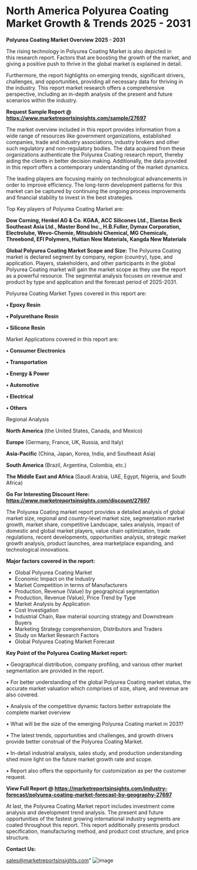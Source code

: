 # North America Polyurea Coating Market Growth & Trends 2025 - 2031

<Strong> Polyurea Coating Market Overview 2025 - 2031</strong>

The rising technology in Polyurea Coating Market is also depicted in this research report. Factors that are boosting the growth of the market, and giving a positive push to thrive in the global market is explained in detail.

Furthermore, the report highlights on emerging trends, significant drivers, challenges, and opportunities, providing all necessary data for thriving in the industry. This report market research offers a comprehensive perspective, including an in-depth analysis of the present and future scenarios within the industry.

<strong>Request Sample Report @ <a href=https://www.marketreportsinsights.com/sample/27697>https://www.marketreportsinsights.com/sample/27697</a></strong>

The market overview included in this report provides information from a wide range of resources like government organizations, established companies, trade and industry associations, industry brokers and other such regulatory and non-regulatory bodies. The data acquired from these organizations authenticate the Polyurea Coating research report, thereby aiding the clients in better decision making. Additionally, the data provided in this report offers a contemporary understanding of the market dynamics.

The leading players are focusing mainly on technological advancements in order to improve efficiency. The long-term development patterns for this market can be captured by continuing the ongoing process improvements and financial stability to invest in the best strategies.

Top Key players of Polyurea Coating Market are:

<strong>Dow Corning, Henkel AG & Co. KGAA, ACC Silicones Ltd., Elantas Beck Southeast Asia Ltd., Master Bond Inc., H.B.Fuller, Dymax Corporation, Electrolube, Wevo-Chemie, Mitsubishi Chemical, MG Chemicals, Threebond, EFI Polymers, Huitian New Materials, Kangda New Materials</strong>

<strong><b>Global Polyurea Coating Market Scope and Size:</b></strong>
The Polyurea Coating market is declared segment by company, region (country), type, and application. Players, stakeholders, and other participants in the global Polyurea Coating market will gain the market scope as they use the report as a powerful resource. The segmental analysis focuses on revenue and product by type and application and the forecast period of 2025-2031.

Polyurea Coating Market Types covered in this report are:

<strong>• Epoxy Resin

• Polyurethane Resin

• Silicone Resin</strong>

Market Applications covered in this report are:

<strong>• Consumer Electronics

• Transportation

• Energy & Power

• Automotive

• Electrical

• Others</strong> 

Regional Analysis

<strong>North America</strong> (the United States, Canada, and Mexico)

<strong>Europe</strong> (Germany, France, UK, Russia, and Italy)

<strong>Asia-Pacific</strong> (China, Japan, Korea, India, and Southeast Asia)

<strong>South America</strong> (Brazil, Argentina, Colombia, etc.)

<strong>The Middle East and Africa</strong> (Saudi Arabia, UAE, Egypt, Nigeria, and South Africa)

<strong>Go For Interesting Discount Here: <a href=https://www.marketreportsinsights.com/discount/27697>https://www.marketreportsinsights.com/discount/27697</a></strong>

The Polyurea Coating market report provides a detailed analysis of global market size, regional and country-level market size, segmentation market growth, market share, competitive Landscape, sales analysis, impact of domestic and global market players, value chain optimization, trade regulations, recent developments, opportunities analysis, strategic market growth analysis, product launches, area marketplace expanding, and technological innovations.

<strong><b>Major factors covered in the report:</b></strong>
<ul>
  <li>Global Polyurea Coating Market </li>
  <li>Economic Impact on the Industry</li>
  <li>Market Competition in terms of Manufacturers</li>
  <li>Production, Revenue (Value) by geographical segmentation</li>
  <li>Production, Revenue (Value), Price Trend by Type</li>
  <li>Market Analysis by Application</li>
  <li>Cost Investigation</li>
  <li>Industrial Chain, Raw material sourcing strategy and Downstream Buyers</li>
  <li>Marketing Strategy comprehension, Distributors and Traders</li>
  <li>Study on Market Research Factors</li>
  <li>Global Polyurea Coating Market Forecast</li>
</ul>

<strong><b>Key Point of the Polyurea Coating Market report:</b></strong>

• Geographical distribution, company profiling, and various other market segmentation are provided in the report.

• For better understanding of the global Polyurea Coating market status, the accurate market valuation which comprises of size, share, and revenue are also covered.

• Analysis of the competitive dynamic factors better extrapolate the complete market overview

• What will be the size of the emerging Polyurea Coating market in 2031?

• The latest trends, opportunities and challenges, and growth drivers provide better construal of the Polyurea Coating Market.

• In-detail industrial analysis, sales study, and production understanding shed more light on the future market growth rate and scope.

• Report also offers the opportunity for customization as per the customer request.

<strong><b>View Full Report @ <a href=https://marketreportsinsights.com/industry-forecast/polyurea-coating-market-forecast-by-geography-27697>https://marketreportsinsights.com/industry-forecast/polyurea-coating-market-forecast-by-geography-27697</a></b></strong>


At last, the Polyurea Coating Market report includes investment come analysis and development trend analysis. The present and future opportunities of the fastest growing international industry segments are coated throughout this report. This report additionally presents product specification, manufacturing method, and product cost structure, and price structure.

<strong>Contact Us:</strong>

sales@marketreportsinsights.com"
![image](https://github.com/user-attachments/assets/2e9ad0f2-3ce1-4e3c-9b99-9d6e9afbab05)
